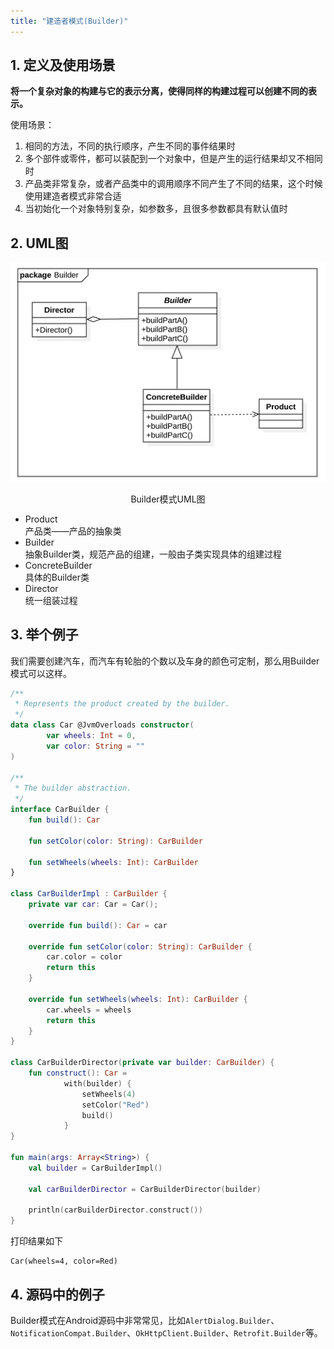 ```yaml
---
title: "建造者模式(Builder)"
---
```


## 1. 定义及使用场景

**将一个复杂对象的构建与它的表示分离，使得同样的构建过程可以创建不同的表示。**

使用场景：

1. 相同的方法，不同的执行顺序，产生不同的事件结果时
2. 多个部件或零件，都可以装配到一个对象中，但是产生的运行结果却又不相同时
3. 产品类非常复杂，或者产品类中的调用顺序不同产生了不同的结果，这个时候使用建造者模式非常合适
4. 当初始化一个对象特别复杂，如参数多，且很多参数都具有默认值时

## 2. UML图

![Builder模式UML图](/assets/images/design-pattern/builder.png)  
<center>Builder模式UML图</center>

- Product  
  产品类——产品的抽象类
- Builder  
  抽象Builder类，规范产品的组建，一般由子类实现具体的组建过程
- ConcreteBuilder  
  具体的Builder类
- Director  
  统一组装过程

## 3. 举个例子
我们需要创建汽车，而汽车有轮胎的个数以及车身的颜色可定制，那么用Builder模式可以这样。

```kotlin
/**
 * Represents the product created by the builder.
 */
data class Car @JvmOverloads constructor(
        var wheels: Int = 0,
        var color: String = ""
)

/**
 * The builder abstraction.
 */
interface CarBuilder {
    fun build(): Car

    fun setColor(color: String): CarBuilder

    fun setWheels(wheels: Int): CarBuilder
}

class CarBuilderImpl : CarBuilder {
    private var car: Car = Car();

    override fun build(): Car = car

    override fun setColor(color: String): CarBuilder {
        car.color = color
        return this
    }

    override fun setWheels(wheels: Int): CarBuilder {
        car.wheels = wheels
        return this
    }
}

class CarBuilderDirector(private var builder: CarBuilder) {
    fun construct(): Car =
            with(builder) {
                setWheels(4)
                setColor("Red")
                build()
            }
}

fun main(args: Array<String>) {
    val builder = CarBuilderImpl()

    val carBuilderDirector = CarBuilderDirector(builder)

    println(carBuilderDirector.construct())
}
```

打印结果如下
```text
Car(wheels=4, color=Red)
```

## 4. 源码中的例子

Builder模式在Android源码中非常常见，比如`AlertDialog.Builder`、`NotificationCompat.Builder`、`OkHttpClient.Builder`、`Retrofit.Builder`等。